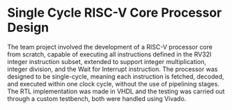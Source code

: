 # Single Cycle RISC-V Core Processor Design
The team project involved the development of a RISC-V processor core from scratch, capable of
executing all instructions defined in the RV32I integer instruction subset, extended to support
integer multiplication, integer division, and the Wait for Interrupt instruction. The processor was
designed to be single-cycle, meaning each instruction is fetched, decoded, and executed within one
clock cycle, without the use of pipelining stages. The RTL implementation was made in VHDL and
the testing was carried out through a custom testbench, both were handled using Vivado.
